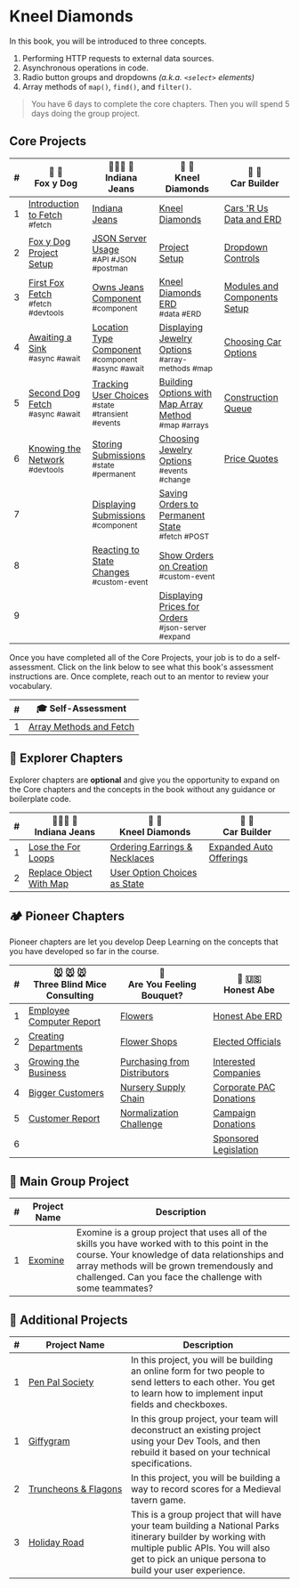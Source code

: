 # Kneel Diamonds

In this book, you will be introduced to three concepts.

1. Performing HTTP requests to external data sources.
1. Asynchronous operations in code.
2. Radio button groups and dropdowns _(a.k.a. `<select>` elements)_
3. Array methods of `map()`, `find()`, and `filter()`.

> You have 6 days to complete the core chapters. Then you will spend 5 days doing the group project.

## Core Projects

| # | 🦊 🐶 <br/> Fox y Dog | 🧑🏿‍🌾 👖 <br/>Indiana Jeans | 💎 💍 <br/> Kneel Diamonds | 🚙 🚗 <br/> Car Builder |
|--|--|--|--|--|
| 1 | [Introduction to Fetch](./chapters/FC_INTRO.md) <br/> <sub style="font-size:0.85rem;">#fetch</sub> | [Indiana Jeans](./chapters/IJ_INTRO.md) | [Kneel Diamonds](./chapters/KD_NARRATIVE.md) | [Cars 'R Us Data and ERD](./chapters/CB_SETUP.md) |
| 2 | [ Fox y Dog Project Setup](./chapters/FC_SETUP.md) | [JSON Server Usage](./chapters/IJ_JSON_SERVER.md) <br/> <sub style="font-size:0.85rem;">#API #JSON #postman</sub> | [Project Setup](./chapters/KD_SETUP.md) | [Dropdown Controls](./chapters/CB_SELECT_ELEMENTS.md) |
| 3 | [First Fox Fetch](./chapters/FC_FIRST_FETCH.md) <br/> <sub style="font-size:0.85rem;">#fetch #devtools</sub> | [Owns Jeans Component](./chapters/IJ_JEANS_COMPONENT.md) <br/> <sub style="font-size:0.85rem;">#component</sub> | [Kneel Diamonds ERD](./chapters/KD_ERD.md) <br/> <sub style="font-size:0.85rem;">#data #ERD</sub> | [Modules and Components Setup](./chapters/CB_RADIO_BUTTONS.md) |
| 4 | [Awaiting a Sink](./chapters/FC_AWAIT.md) <br/> <sub style="font-size:0.85rem;">#async #await</sub> | [Location Type Component](./chapters/IJ_LOCATION_COMPONENT.md) <br/> <sub style="font-size:0.85rem;">#component #async #await</sub> | [Displaying Jewelry Options](./chapters/KD_RADIO_BUTTONS.md) <br/> <sub style="font-size:0.85rem;">#array-methods #map</sub> | [Choosing Car Options](./chapters/CB_CHANGE_LISTENERS.md) |
| 5 | [Second Dog Fetch](./chapters/FC_SECOND_FETCH.md) <br/> <sub style="font-size:0.85rem;">#async #await</sub> | [Tracking User Choices](./chapters/IJ_TRANSIENT_STATE.md) <br/> <sub style="font-size:0.85rem;">#state #transient #events</sub> | [Building Options with Map Array Method](./chapters/KD_MAP_METHOD_INTRO.md) <br/> <sub style="font-size:0.85rem;">#map #arrays</sub> | [Construction Queue](./chapters/CB_SHOWING_UPDATED_STATE.md) |
| 6 | [Knowing the Network](./chapters/FC_NETWORK_DEVTOOL.md) <br/> <sub style="font-size:0.85rem;">#devtools</sub> | [Storing Submissions](./chapters/IJ_PERMANENT_STATE.md) <br/> <sub style="font-size:0.85rem;">#state #permanent</sub> | [Choosing Jewelry Options](./chapters/KD_CHANGE_EVENTS.md) <br/> <sub style="font-size:0.85rem;">#events #change</sub> | [Price Quotes](./chapters/CB_BUILD_COST.md) |
| 7 |  | [Displaying Submissions](./chapters/IJ_SUBMISSIONS.md) <br/> <sub style="font-size:0.85rem;">#component</sub> | [Saving Orders to Permanent State](./chapters/KD_POST_ORDER_TO_API.md) <br/> <sub style="font-size:0.85rem;">#fetch #POST</sub> |  |
| 8 |  | [Reacting to State Changes](./chapters/IJ_STATE_CHANGE.md) <br/> <sub style="font-size:0.85rem;">#custom-event</sub> | [Show Orders on Creation](./chapters/KD_CUSTOM_EVENT.md) <br/> <sub style="font-size:0.85rem;">#custom-event</sub> |  |
| 9 |  |  | [Displaying Prices for Orders](./chapters/KD_ORDER_PRICE.md) <br/> <sub style="font-size:0.85rem;">#json-server #expand</sub> |  |

Once you have completed all of the Core Projects, your job is to do a self-assessment. Click on the link below to see what this book's assessment instructions are. Once complete, reach out to an mentor to review your vocabulary.

| # | 🎓  Self-Assessment |
| --- | --- |
| 1 | [Array Methods and Fetch](./chapters/BOOK_4_ASSESSMENT.md) |

## 🧭 Explorer Chapters

Explorer chapters are **optional** and give you the opportunity to expand on the Core chapters and the concepts in the book without any guidance or boilerplate code.

| # | 🧑🏿‍🌾 👖 <br/>Indiana Jeans | 💎 💍  <br/> Kneel Diamonds |  🚙 🚗 <br/> Car Builder |
|--|--|--|--|
| 1 | [Lose the For Loops](./chapters/IJ_EX_FOR_TO_MAP.md) |[Ordering Earrings &amp; Necklaces](./chapters/KD_EARRINGS.md) | [Expanded Auto Offerings](./chapters/CB_MORE_FACTORIES.md) |
| 2 | [Replace Object With Map](./chapters/ID_PI_STATE_MAP.md) |[User Option Choices as State](./chapters/KD_ADVANCED_STATE.md) |  |

## 🏕 Pioneer Chapters

Pioneer chapters are let you develop Deep Learning on the concepts that you have developed so far in the course.

| # | 🐭 🐭 🐭 <br/>Three Blind Mice Consulting | 💐 <br/>Are You Feeling Bouquet? | 🎩 🇺🇸 <br/> Honest Abe |
|--|--|--|--|
| 1 |  [Employee Computer Report](../projects/tier-3/honest-abe/chapters/EMPLOYEES.md) | [Flowers](../projects/tier-3/honest-abe/chapters/FLOWERS.md) | [Honest Abe ERD](../projects/tier-3/honest-abe/chapters/HONESTABE_ERD.md) |
| 2 | [Creating Departments](../projects/tier-3/honest-abe/chapters/DEPARTMENTS.md) | [Flower Shops](../projects/tier-3/honest-abe/chapters/RETAILERS.md) | [Elected Officials](../projects/tier-3/honest-abe/chapters/POLITICIANS.md) |
| 3 | [Growing the Business](../projects/tier-3/honest-abe/chapters/LOCATIONS.md) | [Purchasing from Distributors](../projects/tier-3/honest-abe/chapters/DISTRIBUTOR.md) | [Interested Companies](../projects/tier-3/honest-abe/chapters/COMPANIES.md) |
| 4 | [Bigger Customers](../projects/tier-3/honest-abe/chapters/CUSTOMERS.md) | [Nursery Supply Chain](../projects/tier-3/honest-abe/chapters/NURSERIES.md) | [Corporate PAC Donations](../projects/tier-3/honest-abe/chapters/COMPANY_DONATIONS.md) |
| 5 | [Customer Report](../projects/tier-3/honest-abe/chapters/CUSTOMER_REPORT.md) | [Normalization Challenge](../projects/tier-3/honest-abe/chapters/BOUQUET_NORMALIZE.md) | [Campaign Donations](../projects/tier-3/honest-abe/chapters/PAC_DONATIONS.md) |
| 6 | |  | [Sponsored Legislation](../projects/tier-3/honest-abe/chapters/LEGISLATION.md) |

## 🔐 Main Group Project

| # | Project Name | Description |
|--|--|--|
|1|[Exomine](https://github.com/nss-group-projects/exomine)| Exomine is a group project that uses all of the skills you have worked with to this point in the course. Your knowledge of data relationships and array methods will be grown tremendously and challenged. Can you face the challenge with some teammates? |

## 🔐 Additional Projects

| # | Project&nbsp;Name | Description |
|--|--|--|
|1|[Pen Pal Society](./chapters/PEN_PAL_SOCIETY.md)| In this project, you will be building an online form for two people to send letters to each other. You get to learn how to implement input fields and checkboxes. |
|1|[Giffygram](../projects/tier-4/giffygram/)| In this group project, your team will deconstruct an existing project using your Dev Tools, and then rebuild it based on your technical specifications. |
|2|[Truncheons&nbsp;&amp;&nbsp;Flagons](../projects/tier-4/truncheons/)| In this project, you will be building a way to record scores for a Medieval tavern game. |
|3|[Holiday Road](../projects/tier-4/holidayroad/)| This is a group project that will have your team building a National Parks itinerary builder by working with multiple public APIs. You will also get to pick an unique persona to build your user experience. |

